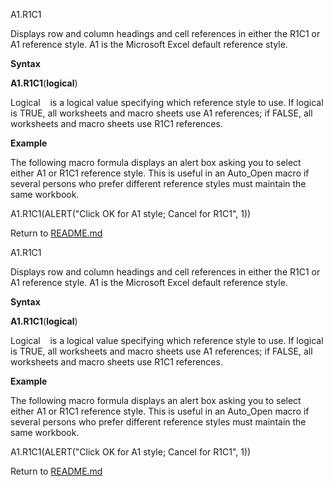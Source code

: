 A1.R1C1

Displays row and column headings and cell references in either the R1C1
or A1 reference style. A1 is the Microsoft Excel default reference
style.

**Syntax**

**A1.R1C1**(**logical**)

Logical    is a logical value specifying which reference style to use.
If logical is TRUE, all worksheets and macro sheets use A1 references;
if FALSE, all worksheets and macro sheets use R1C1 references.

**Example**

The following macro formula displays an alert box asking you to select
either A1 or R1C1 reference style. This is useful in an Auto\_Open macro
if several persons who prefer different reference styles must maintain
the same workbook.

A1.R1C1(ALERT("Click OK for A1 style; Cancel for R1C1", 1))



Return to [README.md](README.md)

A1.R1C1

Displays row and column headings and cell references in either the R1C1
or A1 reference style. A1 is the Microsoft Excel default reference
style.

**Syntax**

**A1.R1C1**(**logical**)

Logical    is a logical value specifying which reference style to use.
If logical is TRUE, all worksheets and macro sheets use A1 references;
if FALSE, all worksheets and macro sheets use R1C1 references.

**Example**

The following macro formula displays an alert box asking you to select
either A1 or R1C1 reference style. This is useful in an Auto\_Open macro
if several persons who prefer different reference styles must maintain
the same workbook.

A1.R1C1(ALERT("Click OK for A1 style; Cancel for R1C1", 1))



Return to [README.md](README.md)

